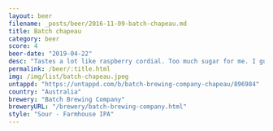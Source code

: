 ```yaml
---
layout: beer
filename: _posts/beer/2016-11-09-batch-chapeau.md
title: Batch chapeau
category: beer
score: 4
beer-date: "2019-04-22"
desc: "Tastes a lot like raspberry cordial. Too much sugar for me. I guess if you don’t like beer but want to get pissed then it would work for you"
permalink: /beer/:title.html
img: /img/list/batch-chapeau.jpeg
untappd: "https://untappd.com/b/batch-brewing-company-chapeau/896984"
country: "Australia"
brewery: "Batch Brewing Company"
breweryURL: "/brewery/batch-brewing-company.html"
style: "Sour - Farmhouse IPA"
---
```

